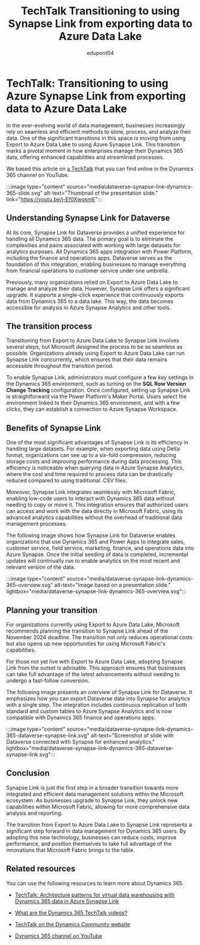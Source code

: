﻿---
title: TechTalk Transitioning to using Synapse Link from exporting data to Azure Data Lake
description: Summary of TechTalk video that talks about using Azure Synapse Link for Dataverse with Dynamics 365 apps. 
ms.date: 09/23/2024
ms.topic: conceptual
author: edupont04
ms.author: edupont
ai-usage: ai-assisted
---

# TechTalk: Transitioning to using Azure Synapse Link from exporting data to Azure Data Lake

In the ever-evolving world of data management, businesses increasingly rely on seamless and efficient methods to store, process, and analyze their data. One of the significant transitions in this space is moving from using Export to Azure Data Lake to using Azure Synapse Link. This transition marks a pivotal moment in how enterprises manage their Dynamics 365 data, offering enhanced capabilities and streamlined processes.

We based this article on [a TechTalk](https://youtu.be/j-Ef0XwgsmE) that you can find online in the Dynamics 365 channel on YouTube.  

:::image type="content" source="media\dataverse-synapse-link-dynamics-365-slide.svg" alt-text="Thumbnail of the presentation slide." link="https://youtu.be/j-Ef0XwgsmE":::

## Understanding Synapse Link for Dataverse

At its core, Synapse Link for Dataverse provides a unified experience for handling all Dynamics 365 data. The primary goal is to eliminate the complexities and pains associated with working with large datasets for analytics purposes. All Dynamics 365 apps integration with Power Platform, including the finance and operations apps. Dataverse serves as the foundation of this integration, enabling businesses to manage everything from financial operations to customer service under one umbrella.

Previously, many organizations relied on Export to Azure Data Lake to manage and analyze their data. However, Synapse Link offers a significant upgrade. It supports a single-click experience that continuously exports data from Dynamics 365 to a data lake. This way, the data becomes accessible for analysis in Azure Synapse Analytics and other tools.

## The transition process

Transitioning from Export to Azure Data Lake to Synapse Link involves several steps, but Microsoft designed the process to be as seamless as possible. Organizations already using Export to Azure Data Lake can run Synapse Link concurrently, which ensures that their data remains accessible throughout the transition period.

To enable Synapse Link, administrators must configure a few key settings in the Dynamics 365 environment, such as turning on the **SQL Row Version Change Tracking** configuration. Once configured, setting up Synapse Link is straightforward via the Power Platform's Maker Portal. Users select the environment linked to their Dynamics 365 environment, and with a few clicks, they can establish a connection to Azure Synapse Workspace.

## Benefits of Synapse Link

One of the most significant advantages of Synapse Link is its efficiency in handling large datasets. For example, when exporting data using Delta format, organizations can see up to a six-fold compression, reducing storage costs and improving performance during data processing. This efficiency is noticeable when querying data in Azure Synapse Analytics, where the cost and time required to process data can be drastically reduced compared to using traditional .CSV files.

Moreover, Synapse Link integrates seamlessly with Microsoft Fabric, enabling low-code users to interact with Dynamics 365 data without needing to copy or move it. This integration ensures that authorized users can access and work with the data directly in Microsoft Fabric, using its advanced analytics capabilities without the overhead of traditional data management processes.

The following image shows how Synapse Link for Dataverse enables organizations that use Dynamics 365 and Power Apps to integrate sales, customer service, field service, marketing, finance, and operations data into Azure Synapse. Once the initial seeding of data is completed, incremental updates will continually run to enable analytics on the most recent and relevant version of the data.

:::image type="content" source="media/dataverse-synapse-link-dynamics-365-overview.svg" alt-text="Image based on a presentation slide." lightbox="media/dataverse-synapse-link-dynamics-365-overview.svg":::

## Planning your transition

For organizations currently using Export to Azure Data Lake, Microsoft recommends planning the transition to Synapse Link ahead of the November 2024 deadline. The transition not only reduces operational costs but also opens up new opportunities for using Microsoft Fabric's capabilities.

For those not yet live with Export to Azure Data Lake, adopting Synapse Link from the outset is advisable. This approach ensures that businesses can take full advantage of the latest advancements without needing to undergo a fast-follow conversion.

The following image presents an overview of Synapse Link for Dataverse. It emphasizes how you can export Dataverse data into Synapse for analytics with a single step. The integration includes continuous replication of both standard and custom tables to Azure Synapse Analytics and is now compatible with Dynamics 365 finance and operations apps.

:::image type="content" source="media/dataverse-synapse-link-dynamics-365-dataverse-synapse-link.svg" alt-text="Screenshot of slide with Dataverse connected with Synapse for enhanced analytics." lightbox="media/dataverse-synapse-link-dynamics-365-dataverse-synapse-link.svg":::

## Conclusion

Synapse Link is just the first step in a broader transition towards more integrated and efficient data management solutions within the Microsoft ecosystem. As businesses upgrade to Synapse Link, they unlock new capabilities within Microsoft Fabric, allowing for more comprehensive data analysis and reporting.

The transition from Export to Azure Data Lake to Synapse Link represents a significant step forward in data management for Dynamics 365 users. By adopting this new technology, businesses can reduce costs, improve performance, and position themselves to take full advantage of the innovations that Microsoft Fabric brings to the table.

## Related resources

You can use the following resources to learn more about Dynamics 365.

- [TechTalk: Architecture patterns for virtual data warehousing with Dynamics 365 data in Azure Synapse Link](dataverse-synapse-link-dynamics-365-architecture-patterns.md)  

- [What are the Dynamics 365 TechTalk videos?](../roles/techtalk-videos.md)

- [TechTalk on the Dynamics Community website](https://community.dynamics.com/videos/)

- [Dynamics 365 channel on YouTube](https://www.youtube.com/channel/UC5QxCcXhFFixs1nfmOpJlvQ)
